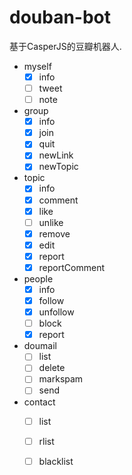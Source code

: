 douban-bot
==========

基于CasperJS的豆瓣机器人.

- myself
    - [x] info
    - [ ] tweet
    - [ ] note
- group
    - [x] info
    - [x] join
    - [x] quit
    - [x] newLink
    - [x] newTopic
- topic
    - [x] info
    - [x] comment
    - [x] like
    - [ ] unlike
    - [x] remove
    - [x] edit
    - [x] report
    - [x] reportComment
- people
    - [x] info
    - [x] follow
    - [x] unfollow
    - [ ] block
    - [x] report
- doumail
    - [ ] list
    - [ ] delete
    - [ ] markspam
    - [ ] send
- contact
    - [ ] list
    - [ ] rlist
    - [ ] blacklist

